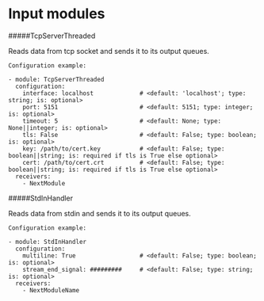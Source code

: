 Input modules
==========

#####TcpServerThreaded

Reads data from tcp socket and sends it to its output queues.

    Configuration example:

    - module: TcpServerThreaded
      configuration:
        interface: localhost             # <default: 'localhost'; type: string; is: optional>
        port: 5151                       # <default: 5151; type: integer; is: optional>
        timeout: 5                       # <default: None; type: None||integer; is: optional>
        tls: False                       # <default: False; type: boolean; is: optional>
        key: /path/to/cert.key           # <default: False; type: boolean||string; is: required if tls is True else optional>
        cert: /path/to/cert.crt          # <default: False; type: boolean||string; is: required if tls is True else optional>
      receivers:
        - NextModule

#####StdInHandler

Reads data from stdin and sends it to its output queues.

    Configuration example:

    - module: StdInHandler
      configuration:
        multiline: True                  # <default: False; type: boolean; is: optional>
        stream_end_signal: #########     # <default: False; type: string; is: optional>
      receivers:
        - NextModuleName